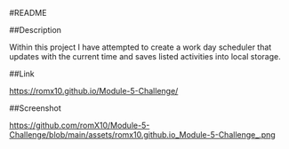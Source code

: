 #README

##Description

Within this project I have attempted to create a work day scheduler that updates with the current time and saves listed activities into local storage.

##Link

https://romx10.github.io/Module-5-Challenge/

##Screenshot

https://github.com/romX10/Module-5-Challenge/blob/main/assets/romx10.github.io_Module-5-Challenge_.png
